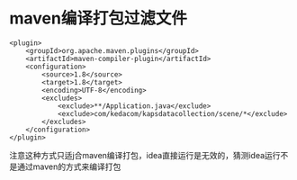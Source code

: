 # maven编译打包过滤文件
```
<plugin>
    <groupId>org.apache.maven.plugins</groupId>
    <artifactId>maven-compiler-plugin</artifactId>
    <configuration>
        <source>1.8</source>
        <target>1.8</target>
        <encoding>UTF-8</encoding>
        <excludes>
            <exclude>**/Application.java</exclude>
            <exclude>com/kedacom/kapsdatacollection/scene/*</exclude>
        </excludes>
    </configuration>
</plugin>
```

注意这种方式只适j合maven编译打包，idea直接运行是无效的，猜测idea运行不是通过maven的方式来编译打包